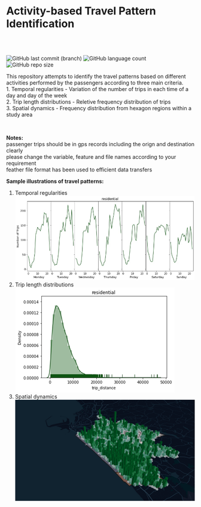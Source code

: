 # Activity-based Travel Pattern Identification 

<br/>
<br/>

![GitHub last commit (branch)](https://img.shields.io/github/last-commit/dineth33/Travel-pattern-analysis/master)
![GitHub language count](https://img.shields.io/github/languages/count/dineth33/Travel-pattern-analysis)
![GitHub repo size](https://img.shields.io/github/repo-size/dineth33/Travel-pattern-analysis)


This repository attempts to identify the travel patterns based on different activities performed by the passengers according to three main criteria. </br> 
        1. Temporal regularities  - Variation of the number of trips in each time of a day and day of the week </br>
        2. Trip length distributions  - Reletive frequency distribution of trips </br>
        3. Spatial dynamics - Frequency distribution from hexagon regions within a study area </br> 
 
<br/> 
        
<b> Notes: </b> </br> 
passenger trips should be in gps records including the orign and destination clearly </br> 
please change the variable, feature and  file names according to your requirement  </br> 
feather file format has been used to efficient data transfers 

<b> Sample illustrations of travel patterns: </b>

1. Temporal regularities </br> 
![Temporal regularities](https://github.com/dineth33/Travel-pattern-analysis/blob/master/temporal%20regularities/residential_temporal_regularties.jpg)
2. Trip length distributions </br> 
![Trip length](https://github.com/dineth33/Travel-pattern-analysis/blob/master/trip%20length%20distributions/residential_trip_lengths.jpg)
3. Spatial dynamics </br> 
![Spatial dynamics](https://github.com/dineth33/Travel-pattern-analysis/blob/master/spatial%20dynamics/residential.png)

